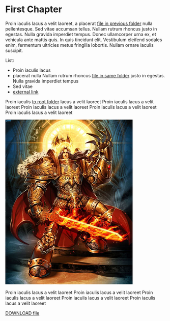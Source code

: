 # First Chapter

Proin iaculis lacus a velit laoreet, a placerat [file in previous folder](../001_FirstChapter/readme.md) nulla pellentesque. Sed vitae accumsan tellus. Nullam rutrum rhoncus justo in egestas. Nulla gravida imperdiet tempus. Donec ullamcorper urna ex, et vehicula ante mattis quis. In quis tincidunt elit. Vestibulum eleifend sodales enim, fermentum ultricies metus fringilla lobortis. Nullam ornare iaculis suscipit.

List:

- Proin iaculis lacus
- placerat nulla
  Nullam rutrum rhoncus [file in same folder](sub/file_in_same_folder.md) justo in egestas. Nulla gravida imperdiet tempus
- Sed vitae
- [external link](https://www.google.com)

Proin iaculis [to root folder](/readme.md) lacus a velit laoreet Proin iaculis lacus a velit laoreet Proin iaculis lacus a velit laoreet Proin iaculis lacus a velit laoreet Proin iaculis lacus a velit laoreet 

![God Emperor](emperor.jpg)

Proin iaculis lacus a velit laoreet Proin iaculis lacus a velit laoreet Proin iaculis lacus a velit laoreet Proin iaculis lacus a velit laoreet Proin iaculis lacus a velit laoreet 

[DOWNLOAD file](../binaryfile.pdf)
